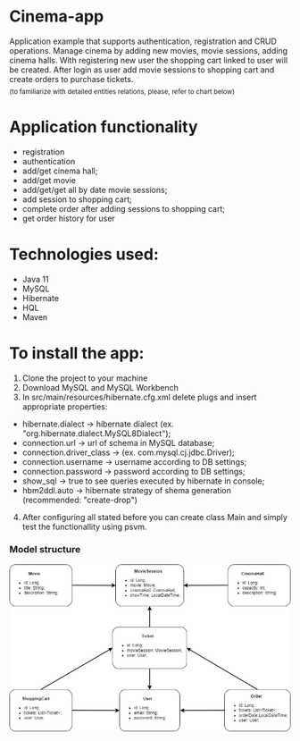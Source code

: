 # Cinema-app

Application example that supports authentication, registration and CRUD operations.
Manage cinema by adding new movies, movie sessions, adding cinema halls.
With registering new user the shopping cart linked to user will be created. 
After login as user add movie sessions to shopping cart and create orders to purchase tickets. <br />
<sub>(to familiarize with detailed entities relations, please, refer to chart below)
</sub>

# Application functionality

- registration 
- authentication 
- add/get cinema hall;
- add/get movie
- add/get/get all by date movie sessions;
- add session to shopping cart;
- complete order after adding sessions to shopping cart;
- get order history for user

# Technologies used:

- Java 11
- MySQL
- Hibernate
- HQL
- Maven

# To install the app:

1) Clone the project to your machine 
2) Download MySQL and MySQL Workbench
3) In src/main/resources/hibernate.cfg.xml delete plugs and insert appropriate properties:
- hibernate.dialect &rarr; hibernate dialect (ex. "org.hibernate.dialect.MySQL8Dialect");
- connection.url &rarr; url of schema in MySQL database;
- connection.driver_class &rarr; (ex. com.mysql.cj.jdbc.Driver);
- connection.username &rarr; username according to DB settings;
- connection.password &rarr; password according to DB settings;
- show_sql &rarr; true to see queries executed by hibernate in console;
- hbm2ddl.auto &rarr; hibernate strategy of shema generation (recommended: "create-drop")
4) After configuring all stated before you can create class Main and simply test the functionallity using psvm.

### Model structure 
![pic](Cinema_relations.png)
